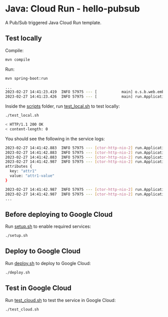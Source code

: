# Java: Cloud Run - hello-pubsub

 A Pub/Sub triggered Java Cloud Run template.

## Test locally

Compile:

```sh
mvn compile
```

Run:

```sh
mvn spring-boot:run

...
2023-02-27 14:41:23.419  INFO 57975 --- [           main] o.s.b.web.embedded.netty.NettyWebServer  : Netty started on port 8080
2023-02-27 14:41:23.426  INFO 57975 --- [           main] run.Application                          : Started Application in 1.573 seconds (JVM running for 1.951)
```

Inside the [scripts](scripts) folder, run [test_local.sh](scripts/test.sh) to
test locally:

```sh
./test_local.sh

< HTTP/1.1 200 OK
< content-length: 0
```

You should see the following in the service logs:

```sh
2023-02-27 14:41:42.883  INFO 57975 --- [ctor-http-nio-2] run.Application                          : Id: 6308619096677818
2023-02-27 14:41:42.883  INFO 57975 --- [ctor-http-nio-2] run.Application                          : Source: //pubsub.googleapis.com/projects/MY-PROJECT/topics/MY-TOPIC
2023-02-27 14:41:42.883  INFO 57975 --- [ctor-http-nio-2] run.Application                          : Type: google.cloud.pubsub.topic.v1.messagePublished
2023-02-27 14:41:42.987  INFO 57975 --- [ctor-http-nio-2] run.Application                          : Message: data: "Hello World"
attributes {
  key: "attr1"
  value: "attr1-value"
}

2023-02-27 14:41:42.987  INFO 57975 --- [ctor-http-nio-2] run.Application                          : TextData: Hello World
2023-02-27 14:41:42.987  INFO 57975 --- [ctor-http-nio-2] run.Application                          : Subscription: projects/MY-PROJECT/subscriptions/MY-SUB
...

```

## Before deploying to Google Cloud

Run [setup.sh](scripts/setup.sh) to enable required services:

```sh
./setup.sh
```

## Deploy to Google Cloud

Run [deploy.sh](scripts/deploy.sh) to deploy to Google Cloud:

```sh
./deploy.sh
```

## Test in Google Cloud

Run [test_cloud.sh](scripts/test_cloud.sh) to test the service in Google Cloud:

```sh
./test_cloud.sh
```
